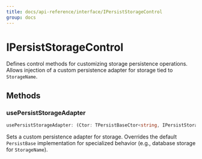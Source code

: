 ```yaml
---
title: docs/api-reference/interface/IPersistStorageControl
group: docs
---
```


# IPersistStorageControl

Defines control methods for customizing storage persistence operations.
Allows injection of a custom persistence adapter for storage tied to `StorageName`.

## Methods

### usePersistStorageAdapter

```ts
usePersistStorageAdapter: (Ctor: TPersistBaseCtor<string, IPersistStorageData<IStorageData>>) => void
```

Sets a custom persistence adapter for storage.
Overrides the default `PersistBase` implementation for specialized behavior (e.g., database storage for `StorageName`).
